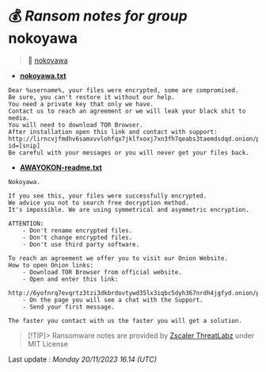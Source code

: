 # 💰 _Ransom notes for group_ nokoyawa
> 🔗 [nokoyawa](group/nokoyawa)
* **[nokoyawa.txt](https://ransomware.live/ransomware_notes/nokoyawa/nokoyawa.txt)**

```
Dear %username%, your files were encrypted, some are compromised.
Be sure, you can't restore it without our help.
You need a private key that only we have.
Contact us to reach an agreement or we will leak your black shit to media.
You will need to download TOR Browser.
After installation open this link and contact with support:
http://lirncvjfmdhv6samxvvlohfqx7jklfxoxj7xn3fh7qeabs3taemdsdqd.onion/pay
id=[snip]
Be careful with your messages or you will never get your files back.

```
* **[AWAYOKON-readme.txt](https://ransomware.live/ransomware_notes/nokoyawa/AWAYOKON-readme.txt)**

```
Nokoyawa.

If you see this, your files were successfully encrypted.
We advice you not to search free decryption method.
It's impossible. We are using symmetrical and asymmetric encryption.

ATTENTION:
	- Don't rename encrypted files.
	- Don't change encrypted files.
	- Don't use third party software.
	
To reach an agreement we offer you to visit our Onion Website.
How to open Onion links:
	- Download TOR Browser from official website.
	- Open and enter this link:
		http://6yofnrq7evqrtz3tzi3dkbrdovtywd35lx3iqbc5dyh367nrdh4jgfyd.onion/pay/[snip]
	- On the page you will see a chat with the Support.
	- Send your first message.
	
The faster you contact with us the faster you will get a solution.

```


> [!TIP]> Ransomware notes are provided by [Zscaler ThreatLabz](https://github.com/threatlabz/ransomware_notes) under MIT License
> 




Last update : _Monday 20/11/2023 16.14 (UTC)_

